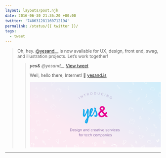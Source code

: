 ```yaml
---
layout: layouts/post.njk
date: 2016-06-30 21:36:20 +00:00
twitter: '748631281160712194'
permalink: /status/{{ twitter }}/
tags: 
  - tweet
---
```


> Oh, hey. [@yesand__](https://twitter.com/yesand__/) is now available for UX, design, front end, swag, and illustration projects. Let’s work together! 
> 
> > <cite>**yes&** @yesand__</cite> [View tweet](https://twitter.com/yesand__/status/748627312954925056)
> > 
> > Well, hello there, Internet! 👋 [yesand.is](https://yesand.is)
> > 
> > ![Introducing yes&: Design and creative services for tech companies](/img/_qt/CmOokjEUkAAtXSM.png)

---
